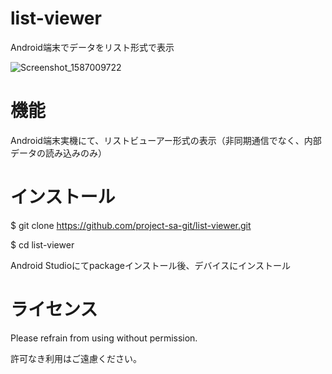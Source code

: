 # list-viewer
Android端末でデータをリスト形式で表示

![Screenshot_1587009722](https://user-images.githubusercontent.com/50135286/79413317-922d4c00-7fe2-11ea-82da-2179f32a670c.png)

# 機能
Android端末実機にて、リストビューアー形式の表示（非同期通信でなく、内部データの読み込みのみ）

# インストール

$ git clone https://github.com/project-sa-git/list-viewer.git

$ cd list-viewer

Android Studioにてpackageインストール後、デバイスにインストール

# ライセンス

Please refrain from using without permission.

許可なき利用はご遠慮ください。
